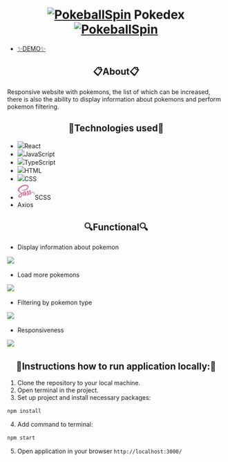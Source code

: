 <h1 align="center">
<a href="https://emoji.gg/emoji/2194-pokeballspin"><img src="https://cdn3.emoji.gg/emojis/2194-pokeballspin.gif" width="64px" height="64px" alt="PokeballSpin"></a>
Pokedex
<a href="https://emoji.gg/emoji/2194-pokeballspin"><img src="https://cdn3.emoji.gg/emojis/2194-pokeballspin.gif" width="64px" height="64px" alt="PokeballSpin"></a>
</h1>

 - [✨DEMO✨](https://nikachu404.github.io/teamvoy-test-task/)

 <h2 align="center">📋About📋</h2>
Responsive website with pokemons, the list of which can be increased, there is also the ability to display information about pokemons and perform pokemon filtering.

<h2 align="center">🔮Technologies used🔮</h2>

 - <img width="40px" src="https://cdn.jsdelivr.net/gh/devicons/devicon/icons/react/react-original.svg" />React
 - <img width="40px" src="https://cdn.jsdelivr.net/gh/devicons/devicon/icons/javascript/javascript-original.svg" />JavaScript
 - <img width="40px" src="https://cdn.jsdelivr.net/gh/devicons/devicon/icons/typescript/typescript-original.svg" />TypeScript
 - <img width="40px" src="https://cdn.jsdelivr.net/gh/devicons/devicon/icons/html5/html5-original.svg" />HTML
 - <img width="40px" src="https://cdn.jsdelivr.net/gh/devicons/devicon/icons/css3/css3-plain.svg" />CSS
 - <img width="40px" src="https://github.com/devicons/devicon/blob/master/icons/sass/sass-original.svg" />SCSS
 - Axios

<h2 align="center">🔍Functional🔍</h2>

 - Display information about pokemon
 
 ![](https://github.com/nikachu404/teamvoy-test-task/blob/main/src/assets/gif/InformationDisplay.gif)
  
  - Load more pokemons
 
 ![](https://github.com/nikachu404/teamvoy-test-task/blob/main/src/assets/gif/LoadMore.gif)
   
 - Filtering by pokemon type
 
 ![](https://github.com/nikachu404/teamvoy-test-task/blob/main/src/assets/gif/Filtration.gif)

 - Responsiveness
 
 ![](https://github.com/nikachu404/teamvoy-test-task/blob/main/src/assets/gif/Responsiveness.gif)
 
<h2 align="center">📌Instructions how to run application locally:📌</h2>

1. Clone the repository to your local machine.
2. Open terminal in the project.
3. Set up project and install necessary packages:
```bash 
npm install
```
4. Add command to terminal:
```bash 
npm start
```
5. Open application in your browser `http://localhost:3000/`

